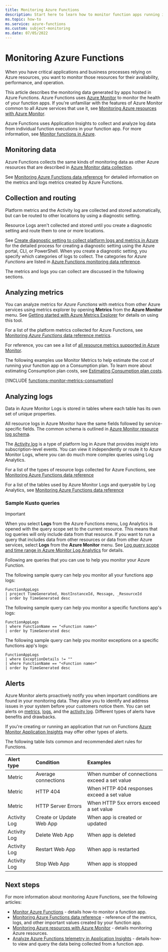 ```yaml
---
title: Monitoring Azure Functions
description: Start here to learn how to monitor function apps running in Azure Functions using Azure Monitor
ms.topic: how-to
ms.service: azure-functions
ms.custom: subject-monitoring
ms.date: 07/05/2022
---
```


# Monitoring Azure Functions

When you have critical applications and business processes relying on Azure resources, you want to monitor those resources for their availability, performance, and operation.

This article describes the monitoring data generated by apps hosted in Azure Functions. Azure Functions uses [Azure Monitor](../azure-monitor/overview.md) to monitor the health of your function apps. If you're unfamiliar with the features of Azure Monitor common to all Azure services that use it, see [Monitoring Azure resources with Azure Monitor](../azure-monitor/essentials/monitor-azure-resource.md).

Azure Functions uses Application Insights to collect and analyze log data from individual function executions in your function app. For more information, see [Monitor functions in Azure](functions-monitoring.md).

## Monitoring data

Azure Functions collects the same kinds of monitoring data as other Azure resources that are described in [Azure Monitor data collection](../azure-monitor/essentials/monitor-azure-resource.md#monitoring-data-from-azure-resources).

See [Monitoring Azure Functions data reference](monitor-functions-reference.md) for detailed information on the metrics and logs metrics created by Azure Functions.

## Collection and routing

Platform metrics and the Activity log are collected and stored automatically, but can be routed to other locations by using a diagnostic setting.

Resource Logs aren't collected and stored until you create a diagnostic setting and route them to one or more locations.

See [Create diagnostic setting to collect platform logs and metrics in Azure](../azure-monitor/essentials/diagnostic-settings.md) for the detailed process for creating a diagnostic setting using the Azure portal, CLI, or PowerShell. When you create a diagnostic setting, you specify which categories of logs to collect. The categories for *Azure Functions* are listed in [Azure Functions monitoring data reference](monitor-functions-reference.md#resource-logs).

The metrics and logs you can collect are discussed in the following sections.

## Analyzing metrics

You can analyze metrics for *Azure Functions* with metrics from other Azure services using metrics explorer by opening **Metrics** from the **Azure Monitor** menu. See [Getting started with Azure Metrics Explorer](../azure-monitor/essentials/metrics-getting-started.md) for details on using this tool.

For a list of the platform metrics collected for Azure Functions, see [Monitoring *Azure Functions* data reference metrics](monitor-functions-reference.md#metrics).

For reference, you can see a list of [all resource metrics supported in Azure Monitor](../azure-monitor/essentials/metrics-supported.md).

The following examples use Monitor Metrics to help estimate the cost of running your function app on a Consumption plan. To learn more about estimating Consumption plan costs, see [Estimating Consumption plan costs](functions-consumption-costs.md).

[!INCLUDE [functions-monitor-metrics-consumption](../../includes/functions-monitor-metrics-consumption.md)]  

## Analyzing logs

Data in Azure Monitor Logs is stored in tables where each table has its own set of unique properties.

All resource logs in Azure Monitor have the same fields followed by service-specific fields. The common schema is outlined in [Azure Monitor resource log schema](../azure-monitor/essentials/resource-logs-schema.md). 

The [Activity log](../azure-monitor/essentials/activity-log.md) is a type of platform log in Azure that provides insight into subscription-level events. You can view it independently or route it to Azure Monitor Logs, where you can do much more complex queries using Log Analytics.

For a list of the types of resource logs collected for Azure Functions, see [Monitoring Azure Functions data reference](monitor-functions-reference.md#resource-logs)

For a list of the tables used by Azure Monitor Logs and queryable by Log Analytics, see [Monitoring Azure Functions data reference](monitor-functions-reference.md#azure-monitor-logs-tables)

### Sample Kusto queries

> [!IMPORTANT]
> When you select **Logs** from the Azure Functions menu, Log Analytics is opened with the query scope set to the current resource. This means that log queries will only include data from that resource. If you want to run a query that includes data from other resources or data from other Azure services, select **Logs** from the **Azure Monitor** menu. See [Log query scope and time range in Azure Monitor Log Analytics](../azure-monitor/logs/scope.md) for details.

Following are queries that you can use to help you monitor your Azure Function.

The following sample query can help you monitor all your functions app logs:

```Kusto
FunctionAppLogs
| project TimeGenerated, HostInstanceId, Message, _ResourceId
| order by TimeGenerated desc
```

The following sample query can help you monitor a specific functions app's logs:

```Kusto
FunctionAppLogs
| where FunctionName == "<Function name>" 
| order by TimeGenerated desc
```

The following sample query can help you monitor exceptions on a specific functions app's logs:

```Kusto
FunctionAppLogs
| where ExceptionDetails != ""  
| where FunctionName == "<Function name>" 
| order by TimeGenerated desc
```

## Alerts

Azure Monitor alerts proactively notify you when important conditions are found in your monitoring data. They allow you to identify and address issues in your system before your customers notice them. You can set alerts on [metrics](../azure-monitor/alerts/alerts-metric-overview.md), [logs](../azure-monitor/alerts/alerts-unified-log.md), and the [activity log](../azure-monitor/alerts/activity-log-alerts.md). Different types of alerts have benefits and drawbacks.

If you're creating or running an application that run on Functions [Azure Monitor Application Insights](../azure-monitor/overview.md#application-insights) may offer other types of alerts.

The following table lists common and recommended alert rules for Functions.

| Alert type | Condition | Examples  |
|:---|:---|:---|
| Metric | Average connections| When number of connections exceed a set value|
| Metric | HTTP 404| When HTTP 404 responses exceed a set value|
| Metric | HTTP Server Errors| When HTTP 5xx errors exceed a set value|
| Activity Log | Create or Update Web App | When app is created or updated|
| Activity Log | Delete Web App | When app is deleted|
| Activity Log | Restart Web App| When app is restarted|
| Activity Log | Stop Web App| When app is stopped|

## Next steps

For more information about monitoring Azure Functions, see the following articles:

* [Monitor Azure Functions](functions-monitoring.md) - details how-to monitor a function app.
* [Monitoring Azure Functions data reference](monitor-functions-reference.md) - reference of the metrics, logs, and other important values created by your function app.
* [Monitoring Azure resources with Azure Monitor](../azure-monitor/essentials/monitor-azure-resource.md) - details monitoring Azure resources.
* [Analyze Azure Functions telemetry in Application Insights](analyze-telemetry-data.md) - details how-to view and query the data being collected from a function app.
